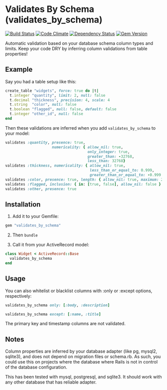 # Validates By Schema (validates_by_schema)
[![Build Status](https://secure.travis-ci.org/joshwlewis/validates_by_schema.png)](http://travis-ci.org/joshwlewis/validates_by_schema)
[![Code Climate](https://codeclimate.com/badge.png)](https://codeclimate.com/github/joshwlewis/validates_by_schema)
[![Dependency Status](https://gemnasium.com/joshwlewis/validates_by_schema.png)](https://gemnasium.com/joshwlewis/validates_by_schema)
[![Gem Version](https://badge.fury.io/rb/validates_by_schema.png)](http://badge.fury.io/rb/validates_by_schema)

Automatic validation based on your database schema column types and limits. Keep your code DRY by inferring column validations from table properties!

## Example

Say you had a table setup like this:

```ruby
create_table "widgets", force: true do |t|
  t.integer "quantity", limit: 2, null: false
  t.decimal "thickness", precision: 4, scale: 4
  t.string  "color", null: false
  t.boolean "flagged", null: false, default: false
  t.integer "other_id", null: false
end
```

Then these validations are inferred when you add `validates_by_schema` to your model:

```ruby
validates :quantity, presence: true,
                     numericality: { allow_nil: true,
                                     only_integer: true,
                                     greater_than: -32768,
                                     less_than: 32768}
validates :thickness, numericality: { allow_nil: true,
                                      less_than_or_equal_to: 0.999,
                                      greater_than_or_equal_to: -0.999 }
validates :color, presence: true, length: { allow_nil: true, maximum: 255 }
validates :flagged, inclusion: { in: [true, false], allow_nil: false }
validates :other, presence: true
```

## Installation

1. Add it to your Gemfile:

```ruby
gem "validates_by_schema"
```

2. Then `bundle`

3. Call it from your ActiveRecord model:

```ruby
class Widget < ActiveRecord::Base
  validates_by_schema
end
```

## Usage

You can also whitelist or blacklist columns with :only or :except options, respectively:

```ruby
validates_by_schema only: [:body, :description]
```

```ruby
validates_by_schema except: [:name, :title]
```

The primary key and timestamp columns are not validated.

## Notes

Column properties are inferred by your database adapter (like pg, mysql2, sqlite3), and does not depend on migration files or schema.rb. As such, you could use this on projects where the database where Rails is not in control of the database configuration.

This has been tested with mysql, postgresql, and sqlite3. It should work with any other database that has reliable adapter.
